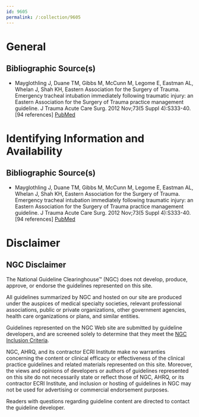 ```yaml
---
id: 9605
permalink: /:collection/9605
---
```


# General

## Bibliographic Source(s)

- Mayglothling J, Duane TM, Gibbs M, McCunn M, Legome E, Eastman AL, Whelan J, Shah KH, Eastern Association for the Surgery of Trauma. Emergency tracheal intubation immediately following traumatic injury: an Eastern Association for the Surgery of Trauma practice management guideline. J Trauma Acute Care Surg. 2012 Nov;73(5 Suppl 4):S333-40. [94 references] [ PubMed ](http://www.ncbi.nlm.nih.gov/entrez/query.fcgi?cmd=Retrieve&db=pubmed&dopt=Abstract&list_uids=23114490)

# Identifying Information and Availability

## Bibliographic Source(s)

- Mayglothling J, Duane TM, Gibbs M, McCunn M, Legome E, Eastman AL, Whelan J, Shah KH, Eastern Association for the Surgery of Trauma. Emergency tracheal intubation immediately following traumatic injury: an Eastern Association for the Surgery of Trauma practice management guideline. J Trauma Acute Care Surg. 2012 Nov;73(5 Suppl 4):S333-40. [94 references] [ PubMed ](http://www.ncbi.nlm.nih.gov/entrez/query.fcgi?cmd=Retrieve&db=pubmed&dopt=Abstract&list_uids=23114490)

# Disclaimer

## NGC Disclaimer

The National Guideline Clearinghouse™ (NGC) does not develop, produce, approve, or endorse the guidelines represented on this site.

All guidelines summarized by NGC and hosted on our site are produced under the auspices of medical specialty societies, relevant professional associations, public or private organizations, other government agencies, health care organizations or plans, and similar entities.

Guidelines represented on the NGC Web site are submitted by guideline developers, and are screened solely to determine that they meet the [NGC Inclusion Criteria](/help-and-about/summaries/inclusion-criteria).

NGC, AHRQ, and its contractor ECRI Institute make no warranties concerning the content or clinical efficacy or effectiveness of the clinical practice guidelines and related materials represented on this site. Moreover, the views and opinions of developers or authors of guidelines represented on this site do not necessarily state or reflect those of NGC, AHRQ, or its contractor ECRI Institute, and inclusion or hosting of guidelines in NGC may not be used for advertising or commercial endorsement purposes.

Readers with questions regarding guideline content are directed to contact the guideline developer.

